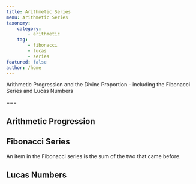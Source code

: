 ```yaml
---
title: Arithmetic Series
menu: Arithmetic Series
taxonomy:
    category:
        - arithmetic
    tag:
        - fibonacci
        - lucas
        - series
featured: false
author: /home
---
```


Arithmetic Progression and the Divine Proportion - including the Fibonacci Series and Lucas Numbers

===

## Arithmetic Progression

## Fibonacci Series
An item in the Fibonacci series is the sum of the two that came before.

## Lucas Numbers
